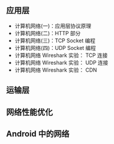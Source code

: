 ## 应用层

-  计算机网络(一)：应用层协议原理
-  计算机网络(二)：HTTP 部分
-  计算机网络(三)：TCP Socket 编程
-  计算机网络(四)：UDP Socket 编程
-  计算机网络 Wireshark 实验： TCP 连接
-  计算机网络 Wireshark 实验： UDP 连接
-  计算机网络 Wireshark 实验： CDN

## 运输层


## 网络性能优化


## Android 中的网络




